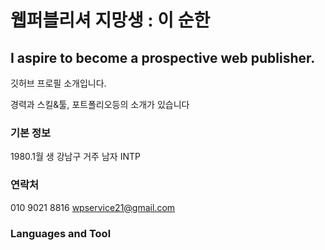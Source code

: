 # 웹퍼블리셔 지망생 : 이 순한
## I aspire to become a prospective web publisher.
깃허브 프로필 소개입니다.

경력과 스킬&툴, 포트폴리오등의 소개가 있습니다

### 기본 정보
1980.1월 생
강남구 거주
남자
INTP

### 연락처
010 9021 8816
wpservice21@gmail.com

### Languages and Tool
